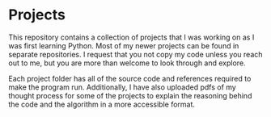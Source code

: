 # Projects

This repository contains a collection of projects that I was working on as I was first learning Python. Most of my newer projects can be found in separate repositories. I request that you not copy my code unless you reach out to me, but you are more than welcome to look through and explore.

Each project folder has all of the source code and references required to make the program run. Additionally, I have also uploaded pdfs of my thought process for some of the projects to explain the reasoning behind the code and the algorithm in a more accessible format.
